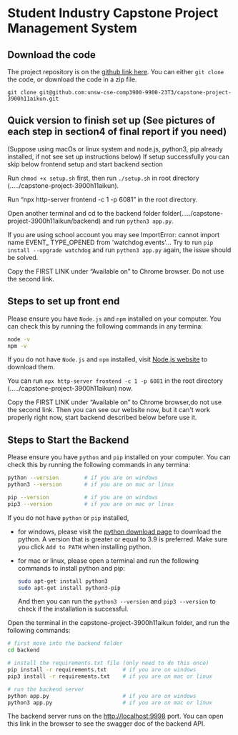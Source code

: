 # Student Industry Capstone Project Management System

## Download the code

The project repository is on the [github link here](https://github.com/unsw-cse-comp3900-9900-23T3/capstone-project-3900h11aikun). You can either `git clone` the code, or download the code in a zip file.

```
git clone git@github.com:unsw-cse-comp3900-9900-23T3/capstone-project-3900h11aikun.git
```
## Quick version to finish set up (See pictures of each step in section4 of final report if you need)
(Suppose using macOs or linux system and node.js, python3, pip already installed, if not see set up instructions below) 
If setup successfully you can skip below frontend setup and start backend section

Run `chmod +x setup.sh` first, then run `./setup.sh` in root directory (...../capstone-project-3900h11aikun).

Run “npx http-server frontend -c 1 -p 6081” in the root directory.

Open another terminal and cd to the backend folder folder(...../capstone-project-3900h11aikun/backend) and run `python3 app.py`.

If you are using school account you may see ImportError: cannot import name EVENT_ TYPE_OPENED from 'watchdog.events'... 
Try to run `pip install --upgrade watchdog` and run `python3 app.py` again, the issue should be solved.

Copy the FIRST LINK under “Available on” to Chrome browser. Do not use the second link.


## Steps to set up front end
Please ensure you have `Node.js` and `npm` installed on your computer. You can check this by running the following commands in any termina:

```bash
node -v        
npm -v
```
If you do not have `Node.js` and `npm` installed, visit [Node.js website](https://nodejs.org/en) to download them.

You can run `npx http-server frontend -c 1 -p 6081` in the root directory (...../capstone-project-3900h11aikun) now.

Copy the FIRST LINK under “Available on” to Chrome browser,do not use the second link. 
Then you can see our website now, but it can't work properly right now, start backend described below before use it.

## Steps to Start the Backend

Please ensure you have `python` and `pip` installed on your computer. You can check this by running the following commands in any termina:

```bash
python --version        # if you are on windows
python3 --version       # if you are on mac or linux

pip --version           # if you are on windows
pip3 --version          # if you are on mac or linux
```

If you do not have `python` or `pip` installed,
* for windows, please visit the [python download page](https://www.python.org/downloads/) to download the python. A version that is greater or equal to 3.9 is preferred. Make sure you click `Add to PATH` when installing python.
* for mac or linux, please open a terminal and run the following commands to install python and pip:

    ```bash
    sudo apt-get install python3
    sudo apt-get install python3-pip
    ```
    And then you can run the `python3 --version` and `pip3 --version` to check if the installation is successful.

Open the terminal in the capstone-project-3900h11aikun folder, and run the following commands:

```bash
# first move into the backend folder
cd backend

# install the requirements.txt file (only need to do this once)
pip install -r requirements.txt     # if you are on windows
pip3 install -r requirements.txt    # if you are on mac or linux

# run the backend server
python app.py                       # if you are on windows
python3 app.py                      # if you are on mac or linux
```

The backend server runs on the [http://localhost:9998](http://localhost:9998) port. You can open this link in the browser to see the swagger doc of the backend API.

